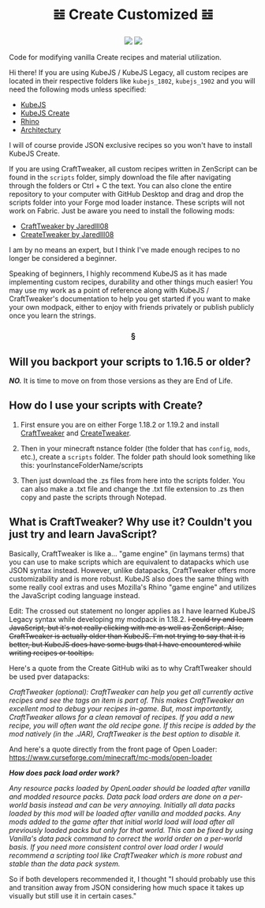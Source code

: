 # <p align="center" dir="auto">𝌤 Create Customized 𝌤</p>
<p align="center" dir="auto"><a href="https://"><img src="https://img.shields.io/badge/Available%20for-1.19.2%E2%94%831.18.2-orange"></a> <a href="https://"><img src="https://img.shields.io/badge/Liscense-MIT-blueviolet"></a></p>

Code for modifying vanilla Create recipes and material utilization.

Hi there! If you are using KubeJS / KubeJS Legacy, all custom recipes are located in their respective folders like `kubejs_1802`, `kubejs_1902` and you will need the following mods unless specified:

* [KubeJS](https://www.curseforge.com/minecraft/mc-mods/kubejs)
* [KubeJS Create](https://www.curseforge.com/minecraft/mc-mods/kubejs-create)
* [Rhino](https://www.curseforge.com/minecraft/mc-mods/rhino)
* [Architectury](https://www.curseforge.com/minecraft/mc-mods/architectury-api)

I will of course provide JSON exclusive recipes so you won't have to install KubeJS Create.

If you are using CraftTweaker, all custom recipes written in ZenScript can be found in the `scripts` folder, simply download the file after navigating through the folders or Ctrl + C the text. You can also clone the entire repository to your computer with GitHub Desktop and drag and drop the scripts folder into your Forge mod loader instance. These scripts will not work on Fabric. Just be aware you need to install the following mods:

* [CraftTweaker by Jaredlll08](https://www.curseforge.com/minecraft/mc-mods/crafttweaker)
* [CreateTweaker by Jaredlll08](https://curseforge.com/minecraft/mc-mods/createtweaker)


I am by no means an expert, but I think I've made enough recipes to no longer be considered a beginner. 

Speaking of beginners, I highly recommend KubeJS as it has made implementing custom recipes, durability and other things much easier! You may use my work as a point of reference along with KubeJS / CraftTweaker's documentation to help you get started if you want to make your own modpack, either to enjoy with friends privately or publish publicly once you learn the strings.

### <p align="center" dir="auto">§</p>

## Will you backport your scripts to 1.16.5 or older?

***NO.*** It is time to move on from those versions as they are End of Life.

## How do I use your scripts with Create?

1. First ensure you are on either Forge 1.18.2 or 1.19.2 and install [CraftTweaker](https://www.curseforge.com/minecraft/mc-mods/crafttweaker) and [CreateTweaker](https://curseforge.com/minecraft/mc-mods/createtweaker).

2. Then in your minecraft nstance folder (the folder that has `config`, `mods`, etc.), create a `scripts` folder. The folder path should look something like this: yourInstanceFolderName/scripts

3. Then just download the .zs files from here into the scripts folder. You can also make a .txt file and change the .txt file extension to .zs then copy and paste the scripts through Notepad.

## What is CraftTweaker? Why use it? Couldn't you just try and learn JavaScript?
Basically, CraftTweaker is like a... "game engine" (in laymans terms) that you can use to make scripts which are equivalent to datapacks which use JSON syntax instead. However, unlike datapacks, CraftTweaker offers more customizability and is more robust. KubeJS also does the same thing with some really cool extras and uses Mozilla's Rhino "game engine" and utilizes the JavaScript coding language instead.

Edit: The crossed out statement no longer applies as I have learned KubeJS Legacy syntax while developing my modpack in 1.18.2.
~~I could try and learn JavaScript, but it's not really clicking with me as well as ZenScript. Also, CraftTweaker is actually older than KubeJS. I'm not trying to say that it is better, but KubeJS does have some bugs that I have encountered while writing recipes or tooltips.~~

Here's a quote from the Create GitHub wiki as to why CraftTweaker should be used pver datapacks:

*CraftTweaker (optional): CraftTweaker can help you get all currently active recipes and see the tags an item is part of. This makes CraftTweaker an excellent mod to debug your recipes in-game. But, most importantly, CraftTweaker allows for a clean removal of recipes. If you add a new recipe, you will often want the old recipe gone. If this recipe is added by the mod natively (in the .JAR), CraftTweaker is the best option to disable it.*

And here's a quote directly from the front page of Open Loader: https://www.curseforge.com/minecraft/mc-mods/open-loader

***How does pack load order work?***

*Any resource packs loaded by OpenLoader should be loaded after vanilla and modded resource packs. Data pack load orders are done on a per-world basis instead and can be very annoying. Initially all data packs loaded by this mod will be loaded after vanilla and modded packs. Any mods added to the game after that initial world load will load after all previously loaded packs but only for that world. This can be fixed by using Vanilla's data pack command to correct the world order on a per-world basis. If you need more consistent control over load order I would recommend a scripting tool like CraftTweaker which is more robust and stable than the data pack system.*

So if both developers recommended it, I thought "I should probably use this and transition away from JSON considering how much space it takes up visually but still use it in certain cases."
